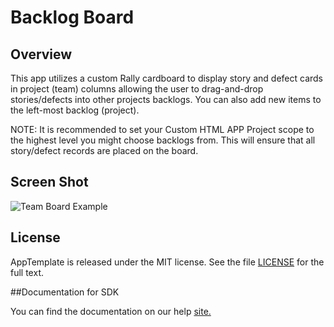 Backlog Board
=========================

## Overview
This app utilizes a custom Rally cardboard to display story and defect cards in project (team) columns allowing the user to drag-and-drop stories/defects into other projects backlogs. You can also add new items to the left-most backlog (project).

NOTE: It is recommended to set your Custom HTML APP Project scope to the highest level you might choose backlogs from. This will ensure that all story/defect records are placed on the board.

## Screen Shot

![Team Board Example](https://raw.github.com/RallyRonnie/BacklogBoard/master/screenshot.png)

## License

AppTemplate is released under the MIT license.  See the file [LICENSE](./LICENSE) for the full text.

##Documentation for SDK

You can find the documentation on our help [site.](https://help.rallydev.com/apps/2.0rc2/doc/)
